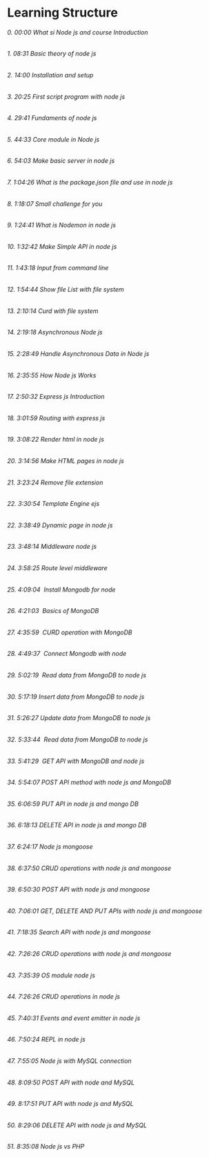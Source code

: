 # Learning Structure

###### 0. 00:00​ What si Node js and course Introduction

###### 1. 08:31​ Basic theory of node js

###### 2. 14:00​ Installation and setup

###### 3. 20:25​ First script program with node js

###### 4. 29:41​ Fundaments of node js

###### 5. 44:33​ Core module in Node js

###### 6. 54:03​ Make basic server in node js

###### 7. 1:04:26​ What is the package.json file and use in node js

###### 8. 1:18:07​ Small challenge for you

###### 9. 1:24:41​ What is Nodemon in node js

###### 10. 1:32:42​ Make Simple API in node js

###### 11. 1:43:18​ Input from command line

###### 12. 1:54:44​ Show file List with file system

###### 13. 2:10:14​ Curd with file system

###### 14. 2:19:18​ Asynchronous Node js

###### 15. 2:28:49 ​ Handle Asynchronous Data in Node js

###### 16. 2:35:55​ How Node js Works

###### 17. 2:50:32​ Express js Introduction

###### 18. 3:01:59​ Routing with express js

###### 19. 3:08:22​ Render html in node js

###### 20. 3:14:56​ Make HTML pages in node js

###### 21. 3:23:24​ Remove file extension

###### 22. 3:30:54​ Template Engine ejs

###### 22. 3:38:49​ Dynamic page in node js

###### 23. 3:48:14​ Middleware node js

###### 24. 3:58:25​ Route level middleware

###### 25. 4:09:04 ​ Install Mongodb for node

###### 26. 4:21:03 ​ Basics of MongoDB

###### 27. 4:35:59 ​ CURD operation with MongoDB

###### 28. 4:49:37 ​ Connect Mongodb with node

###### 29. 5:02:19 ​ Read data from MongoDB to node js

###### 30. 5:17:19 ​ Insert data from MongoDB to node js

###### 31. 5:26:27 ​ Update data from MongoDB to node js

###### 32. 5:33:44 ​ Read data from MongoDB to node js

###### 33. 5:41:29 ​ GET API with MongoDB and node js

###### 34. 5:54:07 ​ POST API method with node js and MongoDB

###### 35. 6:06:59 PUT API in node js and mongo DB

###### 36. 6:18:13 DELETE API in node js and mongo DB

###### 37. 6:24:17 Node js mongoose

###### 38. 6:37:50 CRUD operations with node js and mongoose

###### 39. 6:50:30 POST API with node js and mongoose

###### 40. 7:06:01 GET, DELETE AND PUT APIs with node js and mongoose

###### 41. 7:18:35 Search API with node js and mongoose

###### 42. 7:26:26 CRUD operations with node js and mongoose

###### 43. 7:35:39 OS module node js

###### 44. 7:26:26 CRUD operations in node js

###### 45. 7:40:31 Events and event emitter in node js

###### 46. 7:50:24 REPL in node js

###### 47. 7:55:05 Node js with MySQL connection

###### 48. 8:09:50 POST API with node and MySQL

###### 49. 8:17:51 PUT API with node js and MySQL

###### 50. 8:29:06 DELETE API with node js and MySQL

###### 51. 8:35:08 Node js vs PHP
